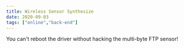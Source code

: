 ```yaml
---
title: Wireless Sensor Synthesize
date: 2020-09-03
tags: ["online","back-end"]
---
```


You can't reboot the driver without hacking the multi-byte FTP sensor!